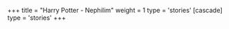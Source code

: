 +++
title = "Harry Potter - Nephilim"
weight = 1
type = 'stories'
[cascade]
  type = 'stories'
+++

